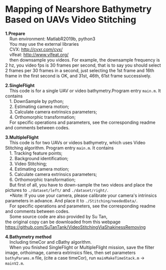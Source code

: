 # Mapping of Nearshore Bathymetry Based on UAVs Video Stitching

**1.Prepare**  
&ensp;&ensp;Run environment: MatlabR2019b, python3  
&ensp;&ensp;You may use the external libraries  
&ensp;&ensp;CVX: http://cvxr.com/cvx/  
&ensp;&ensp;vlfeat: http://www.vlfeat.org/  
&ensp;&ensp;then downsample you videos. For example, the downsample frequency is 2 hz, you video fps is 30 frames per second, that is to say you should select 2 frames per 30 frames in a second, just selecting the 1st frame and 16th frame in the first second is OK, and 31st, 46th,  61st frame successively.  
  
**2.SingleFlight**  
&ensp;&ensp;This code is for a single UAV or video bathymetry.Program entry ``main.m``. It contains  
&ensp;&ensp;1. DownSample by python;  
&ensp;&ensp;2. Estimating camera motion;  
&ensp;&ensp;3. Calculate camera extrinsics parameters;  
&ensp;&ensp;4. Orthomorphic transformation;  
&ensp;&ensp;For specific operations and parameters, see the corresponding readme and comments between codes.  
  
**3.MultipleFlight**  
&ensp;&ensp;This code is for two UAVs or videos bathymetry, which uses Video Stitching algorithm. Program entry ``main.m``. It contains  
&ensp;&ensp;1. Tracking feature points;  
&ensp;&ensp;2. Background identification;  
&ensp;&ensp;3. Video Stitching;  
&ensp;&ensp;4. Estimating camera motion;  
&ensp;&ensp;5. Calculate camera extrinsics parameters;  
&ensp;&ensp;6. Orthomorphic transformation;  
&ensp;&ensp;But first of all, you have to down-sample the two videos and place the pictures to ``./dataset/left/`` and ``./dataset/right/``.  
&ensp;&ensp;*Note: If you use your camera, please calibrate your camera's intrinsics parameters in advance. And place it to ``./Stitching/neededData/``.  
&ensp;&ensp;For specific operations and parameters, see the corresponding readme and comments between codes.  
&ensp;&ensp;Some source code are also provided by Su Tan,  
the original copy can be downloaded from this webpage https://github.com/SuTanTank/VideoStitchingViaShakinessRemoving  
  
**4.Bathymetry method**  
&ensp;&ensp;Including timeCor and cBathy algorithm.  
&ensp;&ensp;When you finished SingleFlight or MultipleFlight mission, save the filter image, orthoimage, camera extrinsics files, then set parameters ``bathyParams.m`` file, (cite a case timeCor), run ``mainMakeTimeStack.m`` -> ``mainV2.m``.
